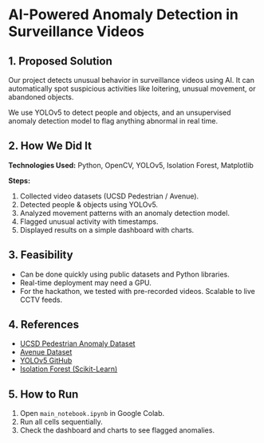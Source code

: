 # AI-Powered Anomaly Detection in Surveillance Videos

## 1. Proposed Solution
Our project detects unusual behavior in surveillance videos using AI. It can automatically spot suspicious activities like loitering, unusual movement, or abandoned objects.

We use YOLOv5 to detect people and objects, and an unsupervised anomaly detection model to flag anything abnormal in real time.

## 2. How We Did It
**Technologies Used:** Python, OpenCV, YOLOv5, Isolation Forest, Matplotlib  

**Steps:**
1. Collected video datasets (UCSD Pedestrian / Avenue).  
2. Detected people & objects using YOLOv5.  
3. Analyzed movement patterns with an anomaly detection model.  
4. Flagged unusual activity with timestamps.  
5. Displayed results on a simple dashboard with charts.

## 3. Feasibility
- Can be done quickly using public datasets and Python libraries.  
- Real-time deployment may need a GPU.  
- For the hackathon, we tested with pre-recorded videos. Scalable to live CCTV feeds.

## 4. References
- [UCSD Pedestrian Anomaly Dataset](http://www.svcl.ucsd.edu/projects/anomaly/dataset.htm)  
- [Avenue Dataset](http://www.cse.cuhk.edu.hk/leojia/projects/detectabnormal/dataset.html)  
- [YOLOv5 GitHub](https://github.com/ultralytics/yolov5)  
- [Isolation Forest (Scikit-Learn)](https://scikit-learn.org/stable/modules/generated/sklearn.ensemble.IsolationForest.html)

## 5. How to Run
1. Open `main_notebook.ipynb` in Google Colab.  
2. Run all cells sequentially.  
3. Check the dashboard and charts to see flagged anomalies.
